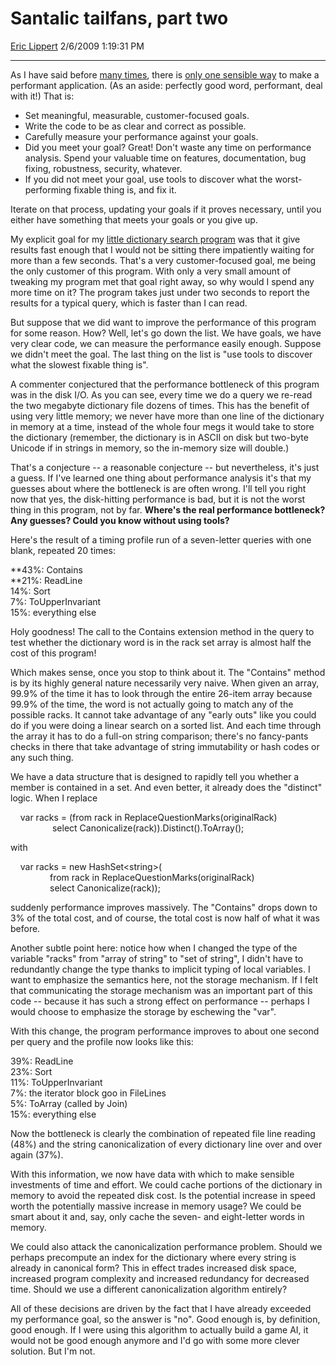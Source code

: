 # Santalic tailfans, part two

[Eric Lippert](https://social.msdn.microsoft.com/profile/Eric%20Lippert) 2/6/2009 1:19:31 PM

-----

As I have said before [many times](http://blogs.msdn.com/ericlippert/archive/tags/Performance/default.aspx), there is [only one sensible way](http://blogs.msdn.com/ericlippert/archive/2003/10/17/53237.aspx) to make a performant application. (As an aside: perfectly good word, performant, deal with it\!) That is:

  - Set meaningful, measurable, customer-focused goals.
  - Write the code to be as clear and correct as possible.
  - Carefully measure your performance against your goals.
  - Did you meet your goal? Great\! Don't waste any time on performance analysis. Spend your valuable time on features, documentation, bug fixing, robustness, security, whatever.
  - If you did not meet your goal, use tools to discover what the worst-performing fixable thing is, and fix it.

Iterate on that process, updating your goals if it proves necessary, until you either have something that meets your goals or you give up.

My explicit goal for my [little dictionary search program](http://blogs.msdn.com/ericlippert/archive/2009/02/04/a-nasality-talisman-for-the-sultana-analyst.aspx) was that it give results fast enough that I would not be sitting there impatiently waiting for more than a few seconds. That's a very customer-focused goal, me being the only customer of this program. With only a very small amount of tweaking my program met that goal right away, so why would I spend any more time on it? The program takes just under two seconds to report the results for a typical query, which is faster than I can read.

But suppose that we did want to improve the performance of this program for some reason. How? Well, let's go down the list. We have goals, we have very clear code, we can measure the performance easily enough. Suppose we didn't meet the goal. The last thing on the list is "use tools to discover what the slowest fixable thing is".

A commenter conjectured that the performance bottleneck of this program was in the disk I/O. As you can see, every time we do a query we re-read the two megabyte dictionary file dozens of times. This has the benefit of using very little memory; we never have more than one line of the dictionary in memory at a time, instead of the whole four megs it would take to store the dictionary (remember, the dictionary is in ASCII on disk but two-byte Unicode if in strings in memory, so the in-memory size will double.)

That's a conjecture -- a reasonable conjecture -- but nevertheless, it's just a guess. If I've learned one thing about performance analysis it's that my guesses about where the bottleneck is are often wrong. I'll tell you right now that yes, the disk-hitting performance is bad, but it is not the worst thing in this program, not by far. **Where's the real performance bottleneck? Any guesses? Could you know without using tools?**

Here's the result of a timing profile run of a seven-letter queries with one blank, repeated 20 times:

**43%: Contains  
**21%: ReadLine  
14%: Sort  
7%: ToUpperInvariant  
15%: everything else

Holy goodness\! The call to the Contains extension method in the query to test whether the dictionary word is in the rack set array is almost half the cost of this program\!

Which makes sense, once you stop to think about it. The "Contains" method is by its highly general nature necessarily very naive. When given an array, 99.9% of the time it has to look through the entire 26-item array because 99.9% of the time, the word is not actually going to match any of the possible racks. It cannot take advantage of any "early outs" like you could do if you were doing a linear search on a sorted list. And each time through the array it has to do a full-on string comparison; there's no fancy-pants checks in there that take advantage of string immutability or hash codes or any such thing.

We have a data structure that is designed to rapidly tell you whether a member is contained in a set. And even better, it already does the "distinct" logic. When I replace

 

    var racks = (from rack in ReplaceQuestionMarks(originalRack)  
                 select Canonicalize(rack)).Distinct().ToArray();

with

 

    var racks = new HashSet\<string\>(  
                from rack in ReplaceQuestionMarks(originalRack)  
                select Canonicalize(rack));

suddenly performance improves massively. The "Contains" drops down to 3% of the total cost, and of course, the total cost is now half of what it was before.

Another subtle point here: notice how when I changed the type of the variable "racks" from "array of string" to "set of string", I didn't have to redundantly change the type thanks to implicit typing of local variables. I want to emphasize the semantics here, not the storage mechanism. If I felt that communicating the storage mechanism was an important part of this code -- because it has such a strong effect on performance -- perhaps I would choose to emphasize the storage by eschewing the "var".

With this change, the program performance improves to about one second per query and the profile now looks like this:

39%: ReadLine  
23%: Sort  
11%: ToUpperInvariant  
7%: the iterator block goo in FileLines  
5%: ToArray (called by Join)  
15%: everything else

Now the bottleneck is clearly the combination of repeated file line reading (48%) and the string canonicalization of every dictionary line over and over again (37%).

With this information, we now have data with which to make sensible investments of time and effort. We could cache portions of the dictionary in memory to avoid the repeated disk cost. Is the potential increase in speed worth the potentially massive increase in memory usage? We could be smart about it and, say, only cache the seven- and eight-letter words in memory.

We could also attack the canonicalization performance problem. Should we perhaps precompute an index for the dictionary where every string is already in canonical form? This in effect trades increased disk space, increased program complexity and increased redundancy for decreased time. Should we use a different canonicalization algorithm entirely?

All of these decisions are driven by the fact that I have already exceeded my performance goal, so the answer is "no". Good enough is, by definition, good enough. If I were using this algorithm to actually build a game AI, it would not be good enough anymore and I'd go with some more clever solution. But I'm not.

